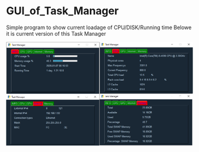 # GUI_of_Task_Manager
Simple program to show current loadage of CPU/DISK/Running time
Belowe it is current version of this Task Manager


![Image of program](zdjecia.png)
